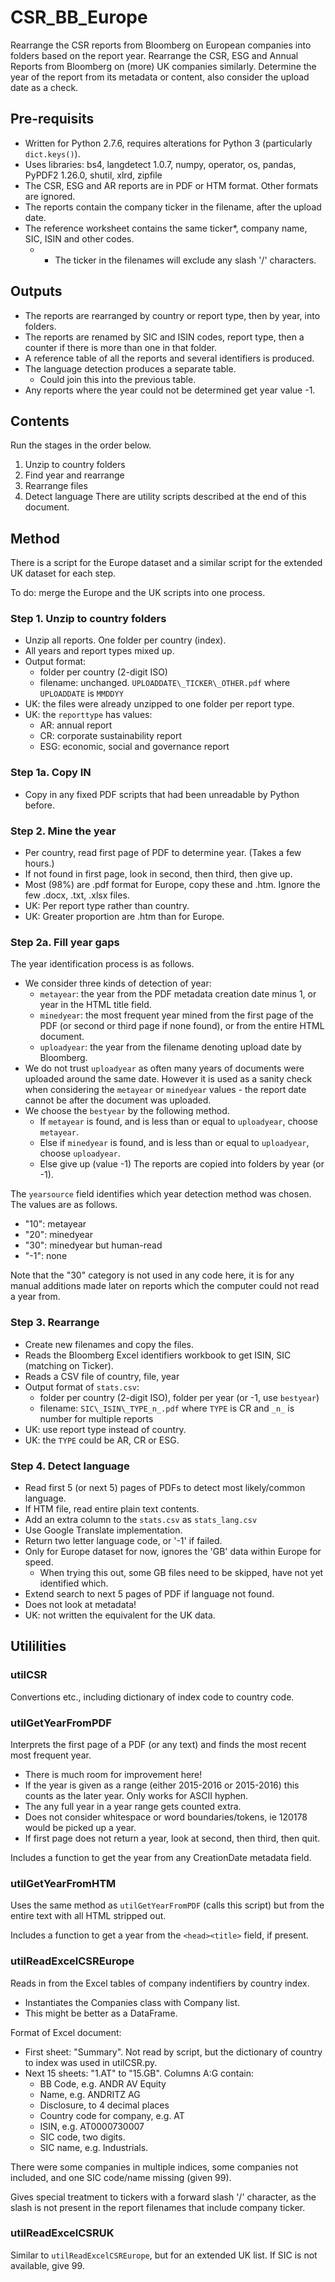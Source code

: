 # CSR_BB_Europe
Rearrange the CSR reports from Bloomberg on European companies into folders based on the report year.
Rearrange the CSR, ESG and Annual Reports from Bloomberg on (more) UK companies similarly.
Determine the year of the report from its metadata or content, also consider the upload date as a check.

## Pre-requisits
- Written for Python 2.7.6, requires alterations for Python 3 (particularly `dict.keys()`).
- Uses libraries: bs4, langdetect 1.0.7, numpy, operator, os, pandas, PyPDF2 1.26.0, shutil, xlrd, zipfile 
- The CSR, ESG and AR reports are in PDF or HTM format. Other formats are ignored.
- The reports contain the company ticker in the filename, after the upload date.
- The reference worksheet contains the same ticker*, company name, SIC, ISIN and other codes.
  - * The ticker in the filenames will exclude any slash '/' characters.

## Outputs
- The reports are rearranged by country or report type, then by year, into folders.
- The reports are renamed by SIC and ISIN codes, report type, then a counter if there is more than one in that folder. 
- A reference table of all the reports and several identifiers is produced.
- The language detection produces a separate table.
  - Could join this into the previous table.
- Any reports where the year could not be determined get year value -1.
  
## Contents
Run the stages in the order below.
1. Unzip to country folders
2. Find year and rearrange 
3. Rearrange files
4. Detect language
There are utility scripts described at the end of this document.

## Method
There is a script for the Europe dataset 
and a similar script for the extended UK dataset for each step.

To do: merge the Europe and the UK scripts into one process.


### Step 1. Unzip to country folders
- Unzip all reports. One folder per country (index). 
- All years and report types mixed up. 
- Output format:
	- folder per country (2-digit ISO)
	- filename: unchanged. `UPLOADDATE\_TICKER\_OTHER.pdf` where `UPLOADDATE` is `MMDDYY`
- UK: the files were already unzipped to one folder per report type.
- UK: the `reporttype` has values:
  - AR: annual report
  - CR: corporate sustainability report
  - ESG: economic, social and governance report  

### Step 1a. Copy IN
- Copy in any fixed PDF scripts that had been unreadable by Python before.

### Step 2. Mine the year
- Per country, read first page of PDF to determine year. (Takes a few hours.)
- If not found in first page, look in second, then third, then give up.
- Most (98%) are .pdf format for Europe, copy these and .htm. Ignore the few .docx, .txt, .xlsx files.
- UK: Per report type rather than country.
- UK: Greater proportion are .htm than for Europe.

### Step 2a. Fill year gaps
The year identification process is as follows. 
- We consider three kinds of detection of year:
  - `metayear`: the year from the PDF metadata creation date minus 1, or year in the HTML title field.
  - `minedyear`: the most frequent year mined from the first page of the PDF (or second or third page if none found), or from the entire HTML document.
  - `uploadyear`: the year from the filename denoting upload date by Bloomberg.
- We do not trust `uploadyear` as often many years of documents were uploaded around the same date. However it is used as a sanity check when considering the `metayear` or `minedyear` values - the report date cannot be after the document was uploaded.
- We choose the `bestyear` by the following method.
  - If `metayear` is found, and is less than or equal to `uploadyear`, choose `metayear`.
  - Else if `minedyear` is found, and is less than or equal to `uploadyear`, choose `uploadyear`.
  - Else give up (value -1)
The reports are copied into folders by year (or -1).

The `yearsource` field identifies which year detection method was chosen. The values are as follows.
- "10": metayear
- "20": minedyear
- "30": minedyear but human-read
- "-1": none

Note that the "30" category is not used in any code here, it is for any manual additions made later on reports which the computer could not read a year from.
  
### Step 3. Rearrange
- Create new filenames and copy the files. 
- Reads the Bloomberg Excel identifiers workbook to get ISIN, SIC (matching on Ticker).
- Reads a CSV file of country, file, year
- Output format of `stats.csv`:
	- folder per country (2-digit ISO), folder per year (or -1, use `bestyear`)
	- filename: `SIC\_ISIN\_TYPE_n_.pdf` where `TYPE` is CR and `_n_` is number for multiple reports
- UK: use report type instead of country.
- UK: the `TYPE` could be AR, CR or ESG.
	
### Step 4. Detect language
- Read first 5 (or next 5) pages of PDFs to detect most likely/common language.
- If HTM file, read entire plain text contents.
- Add an extra column to the `stats.csv` as `stats_lang.csv`
- Use Google Translate implementation.
- Return two letter language code, or '-1' if failed.
- Only for Europe dataset for now, ignores the 'GB' data within Europe for speed.
  - When trying this out, some GB files need to be skipped, have not yet identified which.
- Extend search to next 5 pages of PDF if language not found. 
- Does not look at metadata!
- UK: not written the equivalent for the UK data.

## Utililities
### utilCSR
Convertions etc., including dictionary of index code to country code.


### utilGetYearFromPDF
Interprets the first page of a PDF (or any text) and finds the most recent most frequent year.
- There is much room for improvement here!
- If the year is given as a range (either 2015-2016 or 2015-2016) this counts as the later year. Only works for ASCII hyphen.
- The any full year in a year range gets counted extra.
- Does not consider whitespace or word boundaries/tokens, ie 120178 would be picked up a year.
- If first page does not return a year, look at second, then third, then quit.

Includes a function to get the year from any CreationDate metadata field.

### utilGetYearFromHTM
Uses the same method as `utilGetYearFromPDF` (calls this script) 
but from the entire text with all HTML stripped out.

Includes a function to get a year from the `<head><title>` field, if present.


### utilReadExcelCSREurope
Reads in from the Excel tables of company indentifiers by country index. 

- Instantiates the Companies class with Company list. 
- This might be better as a DataFrame.

Format of Excel document:

- First sheet: "Summary". Not read by script, but the dictionary of country to index was used in utilCSR.py.
- Next 15 sheets: "1.AT" to "15.GB". Columns A:G contain:
  - BB Code, e.g. ANDR AV Equity
  - Name, e.g. ANDRITZ AG
  - Disclosure, to 4 decimal places
  - Country code for company, e.g. AT
  - ISIN, e.g. AT0000730007
  - SIC code, two digits.
  - SIC name, e.g. Industrials.
  
There were some companies in multiple indices, some companies not included, and one SIC code/name missing (given 99).

Gives special treatment to tickers with a forward slash '/' character, 
as the slash is not present in the report filenames that include company ticker.

### utilReadExcelCSRUK
Similar to `utilReadExcelCSREurope`, but for an extended UK list. If SIC is not available, give 99.
